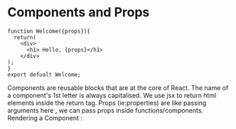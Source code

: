 # Components and Props 
```
function Welcome({props}){
  return(
    <div>
      <h1> Hello, {props}</h1>
    </div>
);
}
export defualt Welcome;
```
Components are reusable blocks that are at the core of React. The name of a component's 1st letter is always capitalised. We use jsx to return html elements inside the return tag.
Props (ie:properties) are like passing arguments here , we can pass props inside functions/components.
Rendering a Component : 
